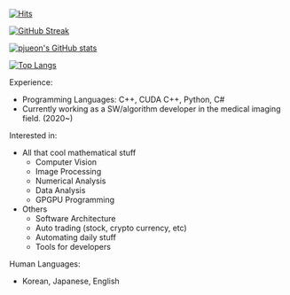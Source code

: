 [![Hits](https://hits.seeyoufarm.com/api/count/incr/badge.svg?url=https%3A%2F%2Fgithub.com%2Fpjueon%2Fpjueon%2F&count_bg=%2379C83D&title_bg=%23555555&icon=&icon_color=%23E7E7E7&title=hits&edge_flat=false)](https://hits.seeyoufarm.com)

[![GitHub Streak](https://github-readme-streak-stats.herokuapp.com/?user=pjueon&theme=dark)](https://git.io/streak-stats)

[![pjueon's GitHub stats](https://github-readme-stats.vercel.app/api?username=pjueon&show_icons=true&theme=dark&exclude_repo=bitproject)](https://github.com/anuraghazra/github-readme-stats)

[![Top Langs](https://github-readme-stats.vercel.app/api/top-langs/?username=pjueon&theme=dark&exclude_repo=bitproject)](https://github.com/anuraghazra/github-readme-stats)


Experience: 
- Programming Languages: C++, CUDA C++, Python, C#
- Currently working as a SW/algorithm developer in the medical imaging field. (2020~)

Interested in:
- All that cool mathematical stuff
  - Computer Vision
  - Image Processing 
  - Numerical Analysis 
  - Data Analysis 
  - GPGPU Programming 
- Others 
  - Software Architecture
  - Auto trading (stock, crypto currency, etc)
  - Automating daily stuff
  - Tools for developers 

Human Languages: 
- Korean, Japanese, English




